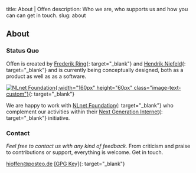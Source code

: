 title: About | Offen
description: Who we are, who supports us and how you can can get in touch.
slug: about

## About


### Status Quo

Offen is created by [Frederik Ring][frederik-ring]{: target="_blank"} and [Hendrik Niefeld][hendrik-niefeld]{: target="_blank"} and is currently being conceptually designed, both as a product as well as as a software.

[hendrik-niefeld]: http://niefeld.com/
[frederik-ring]: https://www.frederikring.com/

[![NLnet Foundation](/theme/images/nlnet-logo.svg){:width="160px" height="60px" class="image-text-custom"}](https://nlnet.nl/){: target="_blank"}

We are happy to work with [NLnet Foundation][nlnet-foundation]{: target="_blank"} who complement our activities within their [Next Generation Internet][next-generation-internet]{: target="_blank"} initiative.

[nlnet-foundation]: https://nlnet.nl/
[next-generation-internet]: https://nlnet.nl/NGI/

### Contact

*Feel free to contact us with any kind of feedback.* From criticism and praise to contributions or support, everything is welcome. Get in touch.

[hioffen@posteo.de](mailto:hioffen@posteo.de) [[GPG Key]](/theme/74B041E23DB29D552644CEB1B18C633D6967FE3F.asc){: target="_blank"}
